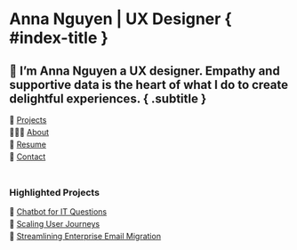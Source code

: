<style>
#index-title {
    display: none;
}
ul {
  list-style-type: none;
  margin: 0;
  padding: 0;
  padding-bottom: 18px;
}
li {
  margin-bottom: 5px;
}
</style>

# Anna Nguyen | UX Designer { #index-title }

## 👋 I’m Anna Nguyen a UX designer. Empathy and supportive data is the heart of what I do to create delightful experiences. { .subtitle }

- 💼 [Projects](/projects)
- 👩🏻‍💻 [About](/about.html)
- 📄 [Resume](assets/resume.pdf)
- 💌 [Contact](/contact.html)

### Highlighted Projects

- 🤖 [Chatbot for IT Questions](/projects/ibm-itsupport.html)
- 📍 [Scaling User Journeys](projects/ibm-blockjourney.html)
- 📨 [Streamlining Enterprise Email Migration](projects/ibm-mail.html)

